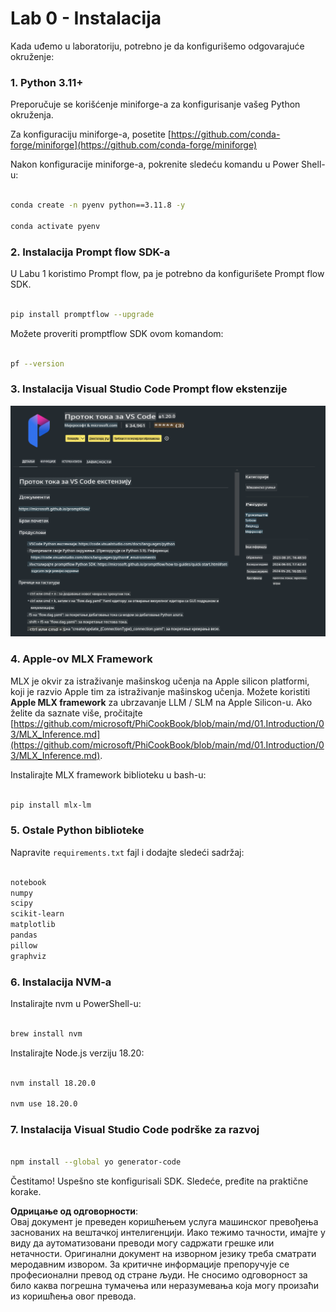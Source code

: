 # **Lab 0 - Instalacija**

Kada uđemo u laboratoriju, potrebno je da konfigurišemo odgovarajuće okruženje:


### **1. Python 3.11+**

Preporučuje se korišćenje miniforge-a za konfigurisanje vašeg Python okruženja.

Za konfiguraciju miniforge-a, posetite [https://github.com/conda-forge/miniforge](https://github.com/conda-forge/miniforge)

Nakon konfiguracije miniforge-a, pokrenite sledeću komandu u Power Shell-u:

```bash

conda create -n pyenv python==3.11.8 -y

conda activate pyenv

```


### **2. Instalacija Prompt flow SDK-a**

U Labu 1 koristimo Prompt flow, pa je potrebno da konfigurišete Prompt flow SDK.

```bash

pip install promptflow --upgrade

```

Možete proveriti promptflow SDK ovom komandom:


```bash

pf --version

```

### **3. Instalacija Visual Studio Code Prompt flow ekstenzije**

![pf](../../../../../../../../../translated_images/pf_ext.fa065f22e1ee3e67157662d8be5241f346ddd83744045e3406d92b570e8d8b36.sr.png)

### **4. Apple-ov MLX Framework**

MLX je okvir za istraživanje mašinskog učenja na Apple silicon platformi, koji je razvio Apple tim za istraživanje mašinskog učenja. Možete koristiti **Apple MLX framework** za ubrzavanje LLM / SLM na Apple Silicon-u. Ako želite da saznate više, pročitajte [https://github.com/microsoft/PhiCookBook/blob/main/md/01.Introduction/03/MLX_Inference.md](https://github.com/microsoft/PhiCookBook/blob/main/md/01.Introduction/03/MLX_Inference.md).

Instalirajte MLX framework biblioteku u bash-u:


```bash

pip install mlx-lm

```


### **5. Ostale Python biblioteke**

Napravite `requirements.txt` fajl i dodajte sledeći sadržaj:

```txt

notebook
numpy 
scipy 
scikit-learn 
matplotlib 
pandas 
pillow 
graphviz

```


### **6. Instalacija NVM-a**

Instalirajte nvm u PowerShell-u:


```bash

brew install nvm

```

Instalirajte Node.js verziju 18.20:


```bash

nvm install 18.20.0

nvm use 18.20.0

```

### **7. Instalacija Visual Studio Code podrške za razvoj**

```bash

npm install --global yo generator-code

```

Čestitamo! Uspešno ste konfigurisali SDK. Sledeće, pređite na praktične korake.

**Одрицање од одговорности**:  
Овај документ је преведен коришћењем услуга машинског превођења заснованих на вештачкој интелигенцији. Иако тежимо тачности, имајте у виду да аутоматизовани преводи могу садржати грешке или нетачности. Оригинални документ на изворном језику треба сматрати меродавним извором. За критичне информације препоручује се професионални превод од стране људи. Не сносимо одговорност за било каква погрешна тумачења или неразумевања која могу произаћи из коришћења овог превода.